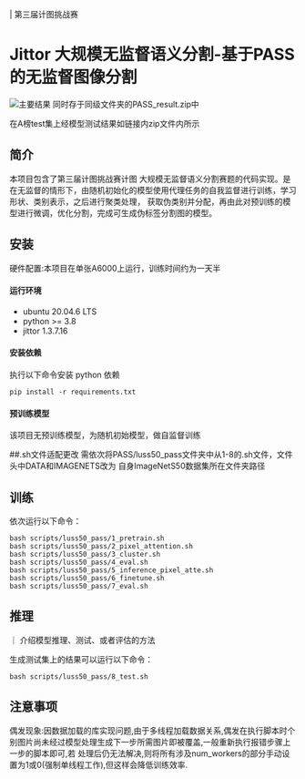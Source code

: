 | 第三届计图挑战赛

# Jittor 大规模无监督语义分割-基于PASS的无监督图像分割

![主要结果](https://cloud.tsinghua.edu.cn/f/3c1473f9747644438676/)
同时存于同级文件夹的PASS_result.zip中

在A榜test集上经模型测试结果如链接内zip文件内所示

## 简介
本项目包含了第三届计图挑战赛计图 大规模无监督语义分割赛题的代码实现。是在无监督的情形下，由随机初始化的模型使用代理任务的自我监督进行训练，学习形状、类别表示，之后进行聚类处理，
获取伪类别并分配，再由此对预训练的模型进行微调，优化分割，完成可生成伪标签分割图的模型。

## 安装 
硬件配置:本项目在单张A6000上运行，训练时间约为一天半


#### 运行环境
- ubuntu 20.04.6 LTS
- python >= 3.8
- jittor  1.3.7.16

#### 安装依赖
执行以下命令安装 python 依赖
```
pip install -r requirements.txt
```

#### 预训练模型
该项目无预训练模型，为随机初始模型，做自监督训练

##.sh文件适配更改
需依次将PASS/luss50_pass文件夹中从1-8的.sh文件，文件头中DATA和IMAGENETS改为
自身ImageNetS50数据集所在文件夹路径

## 训练

依次运行以下命令：
```
bash scripts/luss50_pass/1_pretrain.sh
bash scripts/luss50_pass/2_pixel_attention.sh
bash scripts/luss50_pass/3_cluster.sh
bash scripts/luss50_pass/4_eval.sh
bash scripts/luss50_pass/5_inference_pixel_atte.sh
bash scripts/luss50_pass/6_finetune.sh
bash scripts/luss50_pass/7_eval.sh
```

## 推理
｜ 介绍模型推理、测试、或者评估的方法

生成测试集上的结果可以运行以下命令：

```
bash scripts/luss50_pass/8_test.sh
```

## 注意事项
偶发现象:因数据加载的库实现问题,由于多线程加载数据关系,偶发在执行脚本时个别图片尚未经过模型处理生成下一步所需图片即被覆盖,一般重新执行报错步骤上一步的脚本即可,若
处理后仍无法解决,则将所有涉及num_workers的部分手动设置为1或0(强制单线程工作),但这样会降低训练效率.
